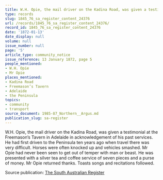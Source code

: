 ```yaml
---
title: W.H. Opie, the mail driver on the Kadina Road, was given a testimonial
type: records
slug: 1845_76_sa_register_content_24376
url: /records/1845_76_sa_register_content_24376/
record_id: 1845_76_sa_register_content_24376
date: '1872-01-13'
date_display: null
volume: null
issue_number: null
page: '5'
article_type: community_notice
issue_reference: 13 January 1872, page 5
people_mentioned:
- W.H. Opie
- Mr Opie
places_mentioned:
- Kadina Road
- Freemason’s Tavern
- Adelaide
- the Peninsula
topics:
- community
- transport
source_document: 1985-87_Northern__Argus.md
publication_slug: sa-register
---
```


W.H. Opie, the mail driver on the Kadina Road, was given a testimonial at the Freemason’s Tavern in Adelaide in acknowledgement of his past services.  He had first driven to the Peninsula ten years ago when travel there was very difficult.  Horses were often knocked up and vehicles smashed.  Mr Opie had never been seen to get out of temper with man or beast.  He was presented with a silver tea and coffee service of seven pieces and a purse of money.  Mr Opie returned thanks.  Toasts songs and recitations followed.

Source publication: [The South Australian Register](/publications/sa-register/)
